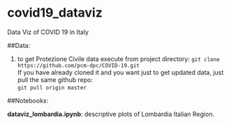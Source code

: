 # covid19_dataviz
Data Viz of COVID 19 in Italy

##Data: 
1. to get Protezione Civile data execute from project directory:
`git clone https://github.com/pcm-dpc/COVID-19.git`  
If you have already cloned it and you want just to get updated data, just pull the same github repo:  
`git pull origin master` 

##Notebooks:  

**dataviz_lombardia.ipynb**: descriptive plots of Lombardia Italian Region.  

